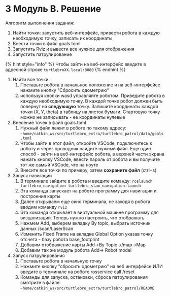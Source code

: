 # 3 Модуль В. Решение

Алгоритм выполнения задания:

1. Найти точки: запустить веб-интерфейс, привести робота в каждую необходимую точку, записать их координаты
2. Внести точки в файл goals.toml
3. Запустить Rviz и вывести все нужное для отображения
4. Запустить патрулирование

{% hint style="info" %}
Чтобы зайти на веб-интерфейс введите в адресной строке `turtlebroXX.local:8080`
{% endhint %}

1. Найти все точки:
   1. Поставьте робота в начальное положение и на веб-интерфейсе нажмите кнопку "Сбросить одометрию"
   2. используя кнопки wasd управляйте роботом. Приведите робота в каждую необходимую точку. В каждой точке робот должен быть повернут на **следующую** точку. Запишите координаты каждой точки (Х, У, theta) в таблицу на листок бумаги. Стартовую точку можно не записывать - ее координаты нулевые
2. Внесение точек в файл goals.toml
   1. Нужный файл лежит в роботе по такому адресу: `~home/catkin_ws/src/turtlebro_extra/turtlebro_patrol/data/goals.toml`
   2. &#x20;Чтобы зайти в этот файл, откройте VSCode, подключитесь к роботу и через проводник найдите нужный файл. Еще один способ - зайти на веб-интерфейс робота, в верхней части экрана нажать кнопку VSCode, ввести пароль от робота и вы получите тот же самый VSCode, что на ноуте
   3. Внесите все точки по примеру, затем **сохраните файл** (ctrl+s)
3. Запуск навигации
   1. В терминале зайдите в робота и введите команду: `roslaunch turtlebro_navigation turtlebro_slam_navigation.launch`
   2. Эта команда запускает на роботе программу для навигации и построения карты
   3. Далее открываем еще окно терминала, не заходя в робота вводим команду `rviz`
   4. Эта команда открывает в виртуальной машине программу для визцализации. Теперь нужно настроить, что отображать
   5. Нажмем Add, выберем вкладку By topic, выбрать источник данных /scan/LaserScan&#x20;
   6. Изменить Fixed Frame на вкладке Global Option указав точку отсчета - базу робота base\_footprint&#x20;
   7. Добавим отображение карты Add->By Topic->/map->Map
   8. Добавим так же модуль робота Add-> Robot model
4. Запуск патрулирования
   1. Поставьте робота в начальную точку
   2. Нажмите кнопку "сбросить одометрию" на веб интерфейсе ИЛИ введите в терминале на роботе rosservice call /reset
   3. Команды для запуска, остановки, сброса патрулирования смотрите в файле:\
      `~home/catkin_ws/src/turtlebro_extra/turtlebro_patrol/README`
